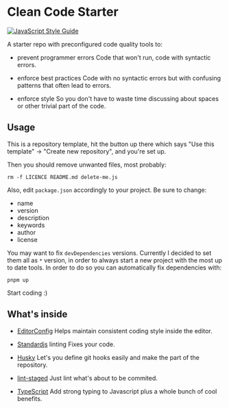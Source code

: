 # Clean Code Starter

[![JavaScript Style Guide](https://img.shields.io/badge/code_style-standard-brightgreen.svg)](https://standardjs.com)

A starter repo with preconfigured code quality tools to:

- prevent programmer errors
  Code that won't run, code with syntactic errors.

- enforce best practices
  Code with no syntactic errors but with confusing patterns that often lead to errors.

- enforce style
  So you don't have to waste time discussing about spaces or other trivial part of the code.

## Usage

This is a repository template, hit the button up there which says "Use this template" -> "Create new repository", and you're set up.

Then you should remove unwanted files, most probably:

```shell
rm -f LICENCE README.md delete-me.js
```

Also, edit `package.json` accordingly to your project. Be sure to change:
- name
- version
- description
- keywords
- author
- license

You may want to fix `devDependencies` versions. Currently I decided to set them all as `*` version, in order to always start a new project with the most up to date tools. In order to do so you can automatically fix dependencies with:

```shell
pnpm up
```

Start coding :)

## What's inside

- [EditorConfig](https://editorconfig.org/)
  Helps maintain consistent coding style inside the editor.

- [Standardjs](https://standardjs.com/) linting
  Fixes your code.

- [Husky](https://github.com/typicode/husky)
  Let's you define git hooks easily and make the part of the repository.

- [lint-staged](https://github.com/okonet/lint-staged)
  Just lint what's about to be commited.

- [TypeScript](https://www.typescriptlang.org/)
  Add strong typing to Javascript plus a whole bunch of cool benefits.
